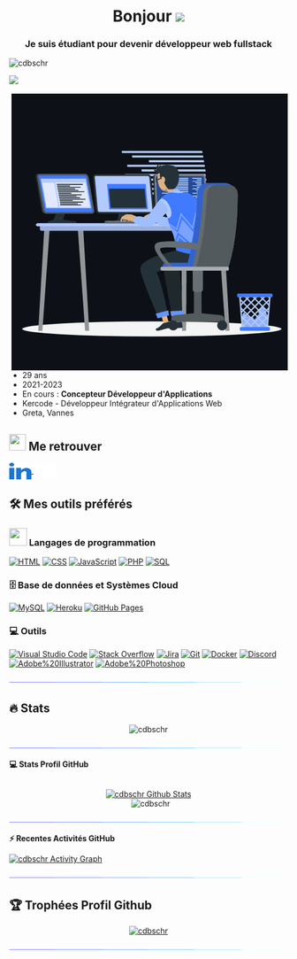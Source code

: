 <h1 align="center">Bonjour <img src="https://media.giphy.com/media/hvRJCLFzcasrR4ia7z/giphy.gif" width="35"></h1>
<h3 align="center">Je suis étudiant pour devenir <strong>développeur web fullstack</strong></h3>

<p align="left">
  <img src="https://komarev.com/ghpvc/?username=cdbschr&label=Vues%20du%20Profil&color=0e75b6&style=flat" alt="cdbschr"/>
</p>

<img src="https://readme-typing-svg.herokuapp.com?font=roboto&size=16&duration=3000&color=8256F7&center=true&vCenter=true&multiline=true&width=800&height=100&lines=D%C3%A9veloppeur+%C3%A9tudiant+recherchant+un+stage;+pour+la+p%C3%A9riode+du+;20+mars+2022+au+17+mai+2022">

<p>
  <img align="right" src="./img/anim_dev.gif" alt="cdbschr"/>
</p>

- 29 ans
- 2021-2023
- En cours : **Concepteur Développeur d'Applications**
- Kercode - Développeur Intégrateur d'Applications Web
- Greta, Vannes

##

## <img src="https://media.giphy.com/media/iY8CRBdQXODJSCERIr/giphy.gif" width="30" height="30"> Me retrouver

<p align="left">
  <a href="https://www.linkedin.com/in/cdbschr/" target="_blank">
    <img align="center" src="./img/linked-in-alt.svg" alt="cdbschr linkedin" height="30" width="40" />
  </a>
  <a href="https://camilledebusscher.tech" target="_blank">
    <img align="center" src="./img/web.svg" alt="cdbschr website" height="30" width="40" />
  </a>
</p>

##

## 🛠️ Mes outils préférés

### <img src = "https://media2.giphy.com/media/QssGEmpkyEOhBCb7e1/giphy.gif?cid=ecf05e47a0n3gi1bfqntqmob8g9aid1oyj2wr3ds3mg700bl&rid=giphy.gif" width="32" height="32"> Langages de programmation

<p>
    <a href="https://github.com/search?q=user%3Acdbschr+language%3Ahtml"><img alt="HTML" src="https://img.shields.io/badge/HTML-E34F26.svg?logo=html5&logoColor=white"></a>
    <a href="https://github.com/search?q=user%3Acdbschr+language%3Acss"><img alt="CSS" src="https://img.shields.io/badge/CSS-1572B6.svg?logo=css3&logoColor=white"></a>
    <a href="https://github.com/search?q=user%3Acdbschr+language%3Ajavascript"><img alt="JavaScript" src="https://img.shields.io/badge/JavaScript-F7DF1E.svg?logo=javascript&logoColor=black"></a>
    <a href="https://github.com/search?q=user%3Acdbschr+language%3Aphp"><img alt="PHP" src="https://img.shields.io/badge/php-%23777BB4.svg?&logo=php&logoColor=white"></a>
    <a href="https://github.com/search?q=user%3Acdbschr+language%3Asql"><img alt="SQL" src="https://custom-icon-badges.herokuapp.com/badge/SQL-025E8C.svg?logo=database&logoColor=white"></a>
    <!-- <a href="https://github.com/search?q=user%3Acdbschr+language%3Ajava"><img alt="Java" src="https://img.shields.io/badge/Java-007396.svg?logo=java&logoColor=white"></a> -->
   
### 🗄️ Base de données et Systèmes Cloud

<p>
    <a href="#"><img alt="MySQL" src="https://img.shields.io/badge/MySQL-00f.svg?logo=mysql&logoColor=white"></a>
    <a href="#"><img alt="Heroku" src="https://img.shields.io/badge/Heroku-430098.svg?logo=heroku&logoColor=white"></a>
    <a href="#"><img alt="GitHub Pages" src="https://img.shields.io/badge/GitHub%20Pages-327FC7.svg?logo=github&logoColor=white"></a>
</p>

### 💻 Outils

<p>
    <a href="#"><img alt="Visual Studio Code" src="https://img.shields.io/badge/Visual%20Studio%20Code-0078d7.svg?logo=visual-studio-code&logoColor=white"></a>
    <a href="#"><img alt="Stack Overflow" src="https://img.shields.io/badge/-Stack%20Overflow-FE7A16?logo=stack-overflow&logoColor=white"></a>
    <a href="#"><img alt="Jira" src="https://img.shields.io/badge/jira-%230A0FFF.svg?&logo=jira&logoColor=white"></a>
    <a href="#"><img alt="Git" src="https://img.shields.io/badge/Git-F05033.svg?logo=git&logoColor=white"></a>
    <a href="#"><img alt="Docker" src="https://img.shields.io/badge/docker-%230db7ed.svg?&logo=docker&logoColor=white"></a>
    <a href="#"><img alt="Discord" src="https://img.shields.io/badge/Discord-430098.svg?logo=Discord&logoColor=white"></a>
    <a href="#"><img alt="Adobe%20Illustrator" src="https://img.shields.io/badge/Adobe%20Illustrator-FE7A16.svg?logo=Adobe%20Illustrator&logoColor=white"></a>
    <a href="#"><img alt="Adobe%20Photoshop" src="https://img.shields.io/badge/Adobe%20Photoshop-0078d7.svg?logo=Adobe%20Photoshop&logoColor=white"></a>
    <!-- <a href="#"><img alt="Google Sheets" src="https://img.shields.io/badge/Google%20Sheets-34A853.svg?logo=google%20sheets&logoColor=white"></a> -->
</p>

<img src="./img/line.gif"></a>

## 🔥 Stats

<p align="center">
  <img src="https://github-readme-streak-stats.herokuapp.com/?user=cdbschr&theme=algolia" alt="cdbschr"/>
</p>

<img src="./img/line.gif"></a>

<summary>
  <b>💻 Stats Profil GitHub</b>
</summary>
<br/>
<p align="center">
  <a href="https://github.com/anuraghazra/github-readme-stats"><img alt="cdbschr Github Stats" src="https://github-readme-stats.vercel.app/api?username=cdbschr&show_icons=true&count_private=true&theme=algolia" height="192px"/></a>
<br/>
&nbsp;
  <img src="https://github-readme-stats.vercel.app/api/top-langs?username=cdbschr&langs_count=5&show_icons=true&locale=en&layout=compact&theme=algolia" alt="cdbschr" height="192px"/>
</p>

<img src="./img/line.gif"></a>

  <summary><b>⚡ Recentes Activités GitHub</b></summary>
  
   <a href="https://github.com/cdbschr"><img alt="cdbschr Activity Graph" src="https://activity-graph.herokuapp.com/graph?username=cdbschr&custom_title=cdbschr's%20Contribution%20Graph&theme=react-dark" /></a>
   
   <img src="./img/line.gif"></a>

## :trophy: Trophées Profil Github

<p align="center"> <a href="https://github.com/ryo-ma/github-profile-trophy"><img src="https://github-profile-trophy.vercel.app/?username=cdbschr&rank=-C,-B,-?&layout=compact&theme=algolia" alt="cdbschr" /></a> </p>

<img src="./img/line.gif"></a>

##
